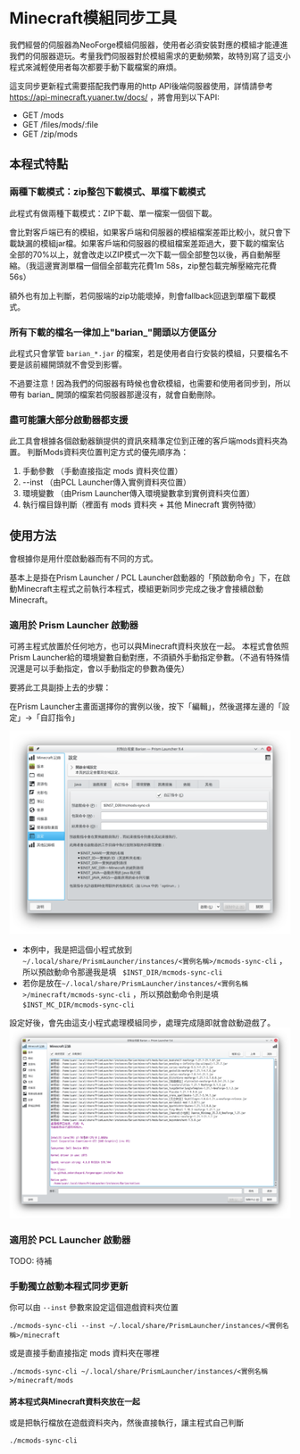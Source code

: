 Minecraft模組同步工具
===

我們經營的伺服器為NeoForge模組伺服器，使用者必須安裝對應的模組才能連進我們的伺服器遊玩。考量我們伺服器對於模組需求的更動頻繁，故特別寫了這支小程式來減輕使用者每次都要手動下載檔案的麻煩。

這支同步更新程式需要搭配我們專用的http API後端伺服器使用，詳情請參考 <https://api-minecraft.yuaner.tw/docs/> ，將會用到以下API:
* GET /mods
* GET /files/mods/:file
* GET /zip/mods

## 本程式特點
### 兩種下載模式：zip整包下載模式、單檔下載模式
此程式有做兩種下載模式：ZIP下載、單一檔案一個個下載。

會比對客戶端已有的模組，如果客戶端和伺服器的模組檔案差距比較小，就只會下載缺漏的模組jar檔。如果客戶端和伺服器的模組檔案差距過大，要下載的檔案佔全部的70%以上，就會改走以ZIP模式一次下載一個全部整包以後，再自動解壓縮。（我這邊實測單檔一個個全部載完花費1m 58s，zip整包載完解壓縮完花費56s）

額外也有加上判斷，若伺服端的zip功能壞掉，則會fallback回退到單檔下載模式。

### 所有下載的檔名一律加上"barian_"開頭以方便區分
此程式只會掌管 `barian_*.jar` 的檔案，若是使用者自行安裝的模組，只要檔名不要是該前綴開頭就不會受到影響。

不過要注意！因為我們的伺服器有時候也會砍模組，也需要和使用者同步到，所以帶有 barian_ 開頭的檔案若伺服器那邊沒有，就會自動刪除。

### 盡可能讓大部分啟動器都支援
此工具會根據各個啟動器鎖提供的資訊來精準定位到正確的客戶端mods資料夾為置。
判斷Mods資料夾位置判定方式的優先順序為：
1. 手動參數 （手動直接指定 mods 資料夾位置）
2. --inst （由PCL Launcher傳入實例資料夾位置）
3. 環境變數 （由Prism Launcher傳入環境變數拿到實例資料夾位置）
4. 執行檔目錄判斷（裡面有 mods 資料夾 + 其他 Minecraft 實例特徵）

## 使用方法
會根據你是用什麼啟動器而有不同的方式。

基本上是掛在Prism Launcher / PCL Launcher啟動器的「預啟動命令」下，在啟動Minecraft主程式之前執行本程式，模組更新同步完成之後才會接續啟動Minecraft。

### 適用於 Prism Launcher 啟動器
可將主程式放置於任何地方，也可以與Minecraft資料夾放在一起。
本程式會依照Prism Launcher給的環境變數自動對應，不須額外手動指定參數。（不過有特殊情況還是可以手動指定，會以手動指定的參數為優先）

要將此工具副掛上去的步驟：

在Prism Launcher主畫面選擇你的實例以後，按下「編輯」，然後選擇左邊的「設定」→「自訂指令」

![](.readme/prism.png)
* 本例中，我是把這個小程式放到 `~/.local/share/PrismLauncher/instances/<實例名稱>/mcmods-sync-cli` ，所以預啟動命令那邊我是填 `
$INST_DIR/mcmods-sync-cli`
* 若你是放在`~/.local/share/PrismLauncher/instances/<實例名稱>/minecraft/mcmods-sync-cli` ，所以預啟動命令則是填 `
$INST_MC_DIR/mcmods-sync-cli`

設定好後，會先由這支小程式處理模組同步，處理完成隨即就會啟動遊戲了。
![](.readme/prism-start.png)

### 適用於 PCL Launcher 啟動器
TODO: 待補

### 手動獨立啟動本程式同步更新

你可以由 `--inst` 參數來設定這個遊戲資料夾位置
```
./mcmods-sync-cli --inst ~/.local/share/PrismLauncher/instances/<實例名稱>/minecraft
```

或是直接手動直接指定 mods 資料夾在哪裡
```
./mcmods-sync-cli ~/.local/share/PrismLauncher/instances/<實例名稱>/minecraft/mods
```

#### 將本程式與Minecraft資料夾放在一起

或是把執行檔放在遊戲資料夾內，然後直接執行，讓主程式自己判斷
```
./mcmods-sync-cli
```
